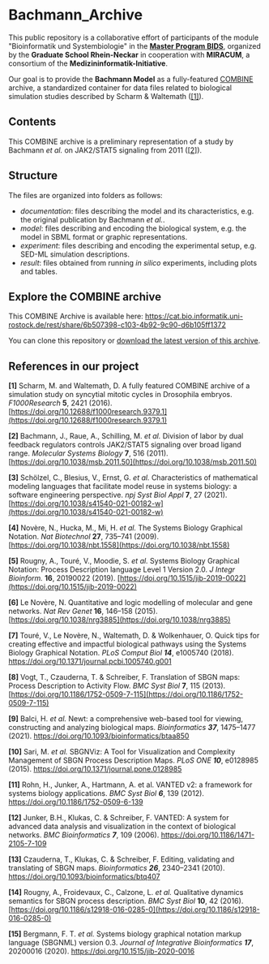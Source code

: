 # Bachmann_Archive

This public repository is a collaborative effort of participants of the module "Bioinformatik und Systembiologie" in the [**Master Program BIDS**](https://www.master-bids.hs-mannheim.de/), organized by the **Graduate School Rhein-Neckar** in cooperation with **MIRACUM**, a consortium of the **Medizininformatik-Initiative**.

Our goal is to provide the **Bachmann Model** as a fully-featured [COMBINE](https://combinearchive.org/index/) archive, a standardized container for data files related to biological simulation studies  described by Scharm & Waltemath ([[1]](https://doi.org/10.12688/f1000research.9379.1)).

## Contents

This COMBINE archive is a preliminary representation of a study by Bachmann *et al.* on JAK2/STAT5 signaling from 2011 ([[2]](https://doi.org/10.1038/msb.2011.50)).

## Structure

The files are organized into folders as follows:
- *documentation*: files describing the model and its characteristics, e.g. the original publication by Bachmann *et al.*.
- *model*: files describing and encoding the biological system, e.g. the model in SBML format or graphic representations.
- *experiment*: files describing and encoding the experimental setup, e.g. SED-ML simulation descriptions.
- *result*: files obtained from running *in silico* experiments, including plots and tables.

## Explore the COMBINE archive

This COMBINE Archive is available here: https://cat.bio.informatik.uni-rostock.de/rest/share/6b507398-c103-4b92-9c90-d6b105ff1372

You can clone this repository or [download the latest version of this archive](https://github.com/ahodelin/Bachmann_Archive/archive/refs/heads/main.zip).

## References in our project
**[1]** Scharm, M. and Waltemath, D. A fully featured COMBINE archive of a simulation study on syncytial mitotic cycles in Drosophila embryos. _F1000Research_ **5**, 2421 (2016). [https://doi.org/10.12688/f1000research.9379.1](https://doi.org/10.12688/f1000research.9379.1)

**[2]** Bachmann, J., Raue, A., Schilling, M. _et al._ Division of labor by dual feedback regulators controls JAK2/STAT5 signaling over broad ligand range. _Molecular Systems Biology_ **7**, 516 (2011). [https://doi.org/10.1038/msb.2011.50](https://doi.org/10.1038/msb.2011.50)

**[3]** Schölzel, C., Blesius, V., Ernst, G. _et al._ Characteristics of mathematical modeling languages that facilitate model reuse in systems biology: a software engineering perspective. _npj Syst Biol Appl_ **7**, 27 (2021). [https://doi.org/10.1038/s41540-021-00182-w](https://doi.org/10.1038/s41540-021-00182-w)

**[4]** Novère, N., Hucka, M., Mi, H. _et al._ The Systems Biology Graphical Notation. _Nat Biotechnol_ **27**, 735–741 (2009). [https://doi.org/10.1038/nbt.1558](https://doi.org/10.1038/nbt.1558)

**[5]** Rougny, A., Touré, V., Moodie, S. _et al._ Systems Biology Graphical Notation: Process Description language Level 1 Version 2.0. _J Integr Bioinform._ **16**, 20190022 (2019). [https://doi.org/10.1515/jib-2019-0022](https://doi.org/10.1515/jib-2019-0022)

**[6]** Le Novère, N. Quantitative and logic modelling of molecular and gene networks. _Nat Rev Genet_ **16**, 146–158 (2015). [https://doi.org/10.1038/nrg3885](https://doi.org/10.1038/nrg3885)

**[7]** Touré, V., Le Novère, N., Waltemath, D. & Wolkenhauer, O. Quick tips for creating effective and impactful biological pathways using the Systems Biology Graphical Notation. _PLoS Comput Biol **14**_, e1005740 (2018). https://doi.org/10.1371/journal.pcbi.1005740.g001

**[8]** Vogt, T., Czauderna, T. & Schreiber, F. Translation of SBGN maps: Process Description to Activity Flow. _BMC Syst Biol_ **7**, 115 (2013). [https://doi.org/10.1186/1752-0509-7-115](https://doi.org/10.1186/1752-0509-7-115)

**[9]** Balci, H. _et al._ Newt: a comprehensive web-based tool for viewing, constructing and analyzing biological maps. _Bioinformatics **37**_, 1475–1477 (2021). https://doi.org/10.1093/bioinformatics/btaa850

**[10]** Sari, M. _et al._ SBGNViz: A Tool for Visualization and Complexity Management of SBGN Process Description Maps. _PLoS ONE **10**_, e0128985 (2015). https://doi.org/10.1371/journal.pone.0128985

**[11]** Rohn, H., Junker, A., Hartmann, A. et al. VANTED v2: a framework for systems biology applications. _BMC Syst Biol **6**_, 139 (2012). https://doi.org/10.1186/1752-0509-6-139

**[12]** Junker, B.H., Klukas, C. & Schreiber, F. VANTED: A system for advanced data analysis and visualization in the context of biological networks. _BMC Bioinformatics **7**_, 109 (2006). https://doi.org/10.1186/1471-2105-7-109

**[13]** Czauderna, T., Klukas, C. & Schreiber, F. Editing, validating and translating of SBGN maps. _Bioinformatics **26**_, 2340–2341 (2010). https://doi.org/10.1093/bioinformatics/btq407

**[14]** Rougny, A., Froidevaux, C., Calzone, L. _et al._ Qualitative dynamics semantics for SBGN process description. _BMC Syst Biol_ **10**, 42 (2016). [https://doi.org/10.1186/s12918-016-0285-0](https://doi.org/10.1186/s12918-016-0285-0)

**[15]** Bergmann, F. T. _et al._ Systems biology graphical notation markup language (SBGNML) version 0.3. _Journal of Integrative Bioinformatics **17**_, 20200016 (2020). https://doi.org/10.1515/jib-2020-0016

